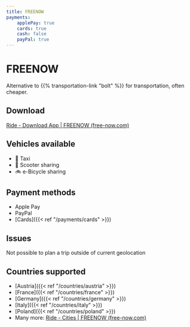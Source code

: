 ```yaml
---
title: FREENOW
payments:
    applePay: true
    cards: true
    cash: false
    payPal: true
---
```


# FREENOW
Alternative to {{% transportation-link "bolt" %}} for transportation, often cheaper.

## Download
[Ride - Download App | FREENOW (free-now.com)](https://www.free-now.com/uk/ride/download-app/)

## Vehicles available
- 🚕 Taxi
- 🛴 Scooter sharing
- 🚲 e-Bicycle sharing
## Payment methods
- Apple Pay
- PayPal
- [Cards]({{< ref "/payments/cards" >}})

## Issues
Not possible to plan a trip outside of current geolocation

## Countries supported
- [Austria]({{< ref "/countries/austria" >}})
- [France]({{< ref "/countries/france" >}})
- [Germany]({{< ref "/countries/germany" >}})
- [Italy]({{< ref "/countries/italy" >}})
- [Poland]({{< ref "/countries/poland" >}})
- Many more: [Ride - Cities | FREENOW (free-now.com)](https://www.free-now.com/uk/cities/)
